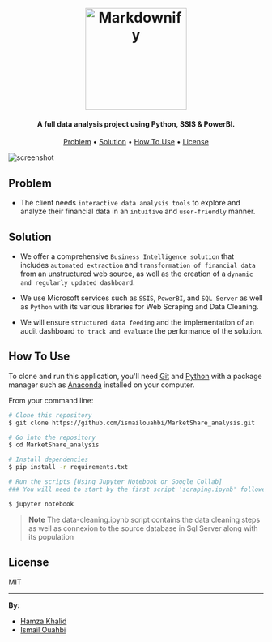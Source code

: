 <h1 align="center">
  <br>
  <a href="https://www.casablanca-bourse.com/fr/live-market/emetteurs/AFM151215"><img src="https://www.casablanca-bourse.com/_next/image?url=https%3A%2F%2Fmedia.casablanca-bourse.com%2Fsites%2Fdefault%2Ffiles%2F2023-02%2Flogo_bourse-iv_vect_blanc.png&w=750&q=75" alt="Markdownify" width="200"></a>
  <br>
</h1>

<h4 align="center">A full data analysis project using Python, SSIS & PowerBI.</h4>


<p align="center">
  <a href="#problem">Problem</a> •
  <a href="#solution">Solution</a> •
  <a href="#how-to-use">How To Use</a> •
  <a href="#license">License</a>
</p>

![screenshot](https://raw.githubusercontent.com/amitmerchant1990/electron-markdownify/master/app/img/markdownify.gif)

## Problem

* The client needs `interactive data analysis tools` to explore and analyze their financial data in an `intuitive` and `user-friendly` manner.


## Solution

* We offer a comprehensive `Business Intelligence solution` that includes `automated extraction` and `transformation of financial data` from an unstructured web source, as well as the creation of a `dynamic and regularly updated dashboard`.

* We use Microsoft services such as `SSIS`, `PowerBI`, and `SQL Server` as well as `Python` with its various libraries for Web Scraping and Data Cleaning.

* We will ensure `structured data feeding` and the implementation of an audit dashboard `to track and evaluate` the performance of the solution.


## How To Use

To clone and run this application, you'll need [Git](https://git-scm.com) and [Python](https://www.python.org/) with a package manager such as [Anaconda](https://www.anaconda.com/download/) installed on your computer. 

From your command line:

```bash
# Clone this repository
$ git clone https://github.com/ismailouahbi/MarketShare_analysis.git

# Go into the repository
$ cd MarketShare_analysis

# Install dependencies
$ pip install -r requirements.txt

# Run the scripts [Using Jupyter Notebook or Google Collab]
### You will need to start by the first script 'scraping.ipynb' followed by data cleaning script and source database population 'data-cleaning.ipynb' 

$ jupyter notebook
```

> **Note**
> The data-cleaning.ipynb script contains the data cleaning steps as well as connexion to the source database in Sql Server along with its population


## License

MIT

---


**By:**

* [Hamza Khalid](https://hamzakhalid.me/)
* [Ismail Ouahbi](https://ismailouahbi.github.io/)



